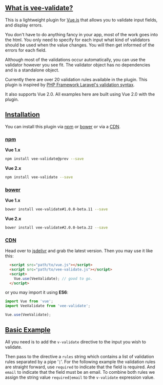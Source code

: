 ## [What is vee-validate?](#about)

This is a lightweight plugin for [Vue.js](https://vuejs.org/) that allows you to validate input fields, and display errors.  

You don't have to do anything fancy in your app, most of the work goes into the html. You only need to specify for each input what kind of validators should be used when the value changes. You will then get informed of the errors for each field.  

Although most of the validations occur automatically, you can use the validator however you see fit. The validator object has no dependencies and is a standalone object.  

Currently there are over 20 validation rules available in the plugin. This plugin is inspired by [PHP Framework Laravel's validation syntax](https://laravel.com/).  

It also supports Vue 2.0\. All examples here are built using Vue 2.0 with the plugin.

## [Installation](#installation)

You can install this plugin via [npm](#npm) or [bower](#bower) or via a [CDN](#cdn).

### [npm](#npm)

**Vue 1.x**
```bash
npm install vee-validate@prev --save
```

**Vue 2.x**
```bash
npm install vee-validate --save
```

### [bower](#bower)

**Vue 1.x**
```bash
bower install vee-validate#1.0.0-beta.11 --save
```

**Vue 2.x**
```bash
bower install vee-validate#2.0.0-beta.22 --save
```

### [CDN](#cdn)

Head over to [jsdelivr](https://www.jsdelivr.com/projects/vee-validate) and grab the latest version. Then you may use it like this: 

```html
  <script src="path/to/vue.js"></script>
  <script src="path/to/vee-validate.js"></script>
  <script>
    Vue.use(VeeValidate); // good to go. 
  </script>
```

or you may import it using **ES6**:

```js
import Vue from 'vue';
import VeeValidate from 'vee-validate';

Vue.use(VeeValidate);
```

## [Basic Example](#basic-example)

All you need is to add the `v-validate` directive to the input you wish to validate.  

Then pass to the directive a `rules` string which contains a list of validation rules separated by a pipe '`|`'. For the following example the validation rules are straight forward, use `required` to indicate that the field is required. And `email` to indicate that the field must be an email. To combine both rules we assign the string value `required|email` to the `v-validate` expression value.